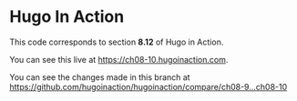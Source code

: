 Hugo In Action
===============

This code corresponds to section **8.12** of Hugo in Action.

You can see this live at https://ch08-10.hugoinaction.com.

You can see the changes made in this branch at https://github.com/hugoinaction/hugoinaction/compare/ch08-9...ch08-10

